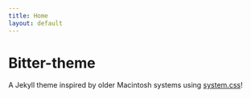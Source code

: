 ```yaml
---
title: Home
layout: default
---
```


# Bitter-theme

A Jekyll theme inspired by older Macintosh systems using [system.css](https://sakofchit.github.io/system.css/)!